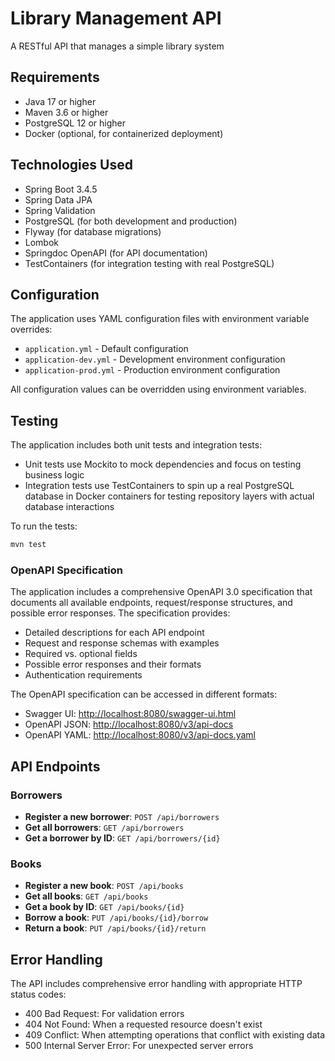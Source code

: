 # Library Management API

A RESTful API that manages a simple library system

## Requirements

- Java 17 or higher
- Maven 3.6 or higher
- PostgreSQL 12 or higher
- Docker (optional, for containerized deployment)

## Technologies Used

- Spring Boot 3.4.5
- Spring Data JPA
- Spring Validation
- PostgreSQL (for both development and production)
- Flyway (for database migrations)
- Lombok
- Springdoc OpenAPI (for API documentation)
- TestContainers (for integration testing with real PostgreSQL)

## Configuration

The application uses YAML configuration files with environment variable overrides:

- `application.yml` - Default configuration
- `application-dev.yml` - Development environment configuration
- `application-prod.yml` - Production environment configuration

All configuration values can be overridden using environment variables.

## Testing

The application includes both unit tests and integration tests:

- Unit tests use Mockito to mock dependencies and focus on testing business logic
- Integration tests use TestContainers to spin up a real PostgreSQL database in Docker containers for testing repository layers with actual database interactions

To run the tests:

```bash
mvn test
```


### OpenAPI Specification

The application includes a comprehensive OpenAPI 3.0 specification that documents all available endpoints, request/response structures, and possible error responses. The specification provides:

- Detailed descriptions for each API endpoint
- Request and response schemas with examples
- Required vs. optional fields
- Possible error responses and their formats
- Authentication requirements

The OpenAPI specification can be accessed in different formats:
- Swagger UI: [http://localhost:8080/swagger-ui.html](http://localhost:8080/swagger-ui.html)
- OpenAPI JSON: [http://localhost:8080/v3/api-docs](http://localhost:8080/v3/api-docs)
- OpenAPI YAML: [http://localhost:8080/v3/api-docs.yaml](http://localhost:8080/v3/api-docs.yaml)

## API Endpoints

### Borrowers

- **Register a new borrower**: `POST /api/borrowers`
- **Get all borrowers**: `GET /api/borrowers`
- **Get a borrower by ID**: `GET /api/borrowers/{id}`

### Books

- **Register a new book**: `POST /api/books`
- **Get all books**: `GET /api/books`
- **Get a book by ID**: `GET /api/books/{id}`
- **Borrow a book**: `PUT /api/books/{id}/borrow`
- **Return a book**: `PUT /api/books/{id}/return`

## Error Handling

The API includes comprehensive error handling with appropriate HTTP status codes:

- 400 Bad Request: For validation errors
- 404 Not Found: When a requested resource doesn't exist
- 409 Conflict: When attempting operations that conflict with existing data
- 500 Internal Server Error: For unexpected server errors 